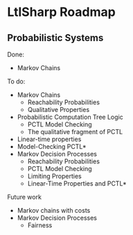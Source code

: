 # LtlSharp Roadmap

## Probabilistic Systems

Done:

* Markov Chains

To do:

* Markov Chains
  * Reachability Probabilities
  * Qualitative Properties
* Probabilistic Computation Tree Logic
  * PCTL Model Checking
  * The qualitative fragment of PCTL
* Linear-time properties 
* Model-Checking PCTL*
* Markov Decision Processes
  * Reachability Probabilities
  * PCTL Model Checking
  * Limiting Properties
  * Linear-Time Properties and PCTL*

Future work

* Markov chains with costs
* Markov Decision Processes
  * Fairness
